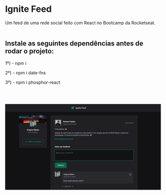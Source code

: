 # Ignite Feed

Um feed de uma rede social feito com React no Bootcamp da Rocketseat.
<br><br>

<h2>Instale as seguintes dependências antes de rodar o projeto:</h2>

1º) - npm i

2º) - npm i date-fns

3º) - npm i phosphor-react

<br><br>

<img src="https://raw.githubusercontent.com/gregoryi2/ignite_feed/master/img.png">

<br><br>
